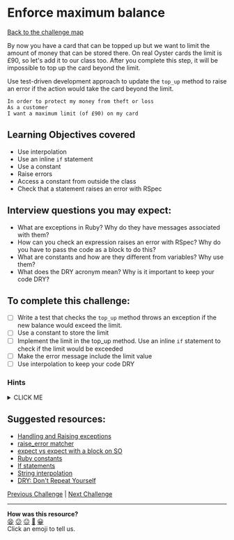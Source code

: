 # Enforce maximum balance

[Back to the challenge map](README.md)

By now you have a card that can be topped up but we want to limit the amount of money that can be stored there. On real Oyster cards the limit is £90, so let's add it to our class too. After you complete this step, it will be impossible to top up the card beyond the limit.

Use test-driven development approach to update the `top_up` method to raise an error if the action would take the card beyond the limit.


```
In order to protect my money from theft or loss
As a customer
I want a maximum limit (of £90) on my card
```

## Learning Objectives covered
- Use interpolation
- Use an inline `if` statement
- Use a constant
- Raise errors
- Access a constant from outside the class
- Check that a statement raises an error with RSpec

## Interview questions you may expect:
- What are exceptions in Ruby? Why do they have messages associated with them?
- How can you check an expression raises an error with RSpec? Why do you have to pass the code as a block to do this?
- What are constants and how are they different from variables? Why use them?
- What does the DRY acronym mean? Why is it important to keep your code DRY?

## To complete this challenge:
- [ ] Write a test that checks the `top_up` method throws an exception if the new balance would exceed the limit.
- [ ] Use a constant to store the limit
- [ ] Implement the limit in the top_up method. Use an inline `if` statement to check if the limit would be exceeded
- [ ] Make the error message include the limit value
- [ ] Use interpolation to keep your code DRY

### Hints
<details><summary>CLICK ME</summary>
  <ul>
    <li>Remember to check the materials below if you don't remember any of the steps involved here from last week. They contain everything you'll need to complete this stage.</li>
    <li>Once your test is passing, your `top_up` method is likely to have multiple responsibilities - consider refactoring some of this behaviour into a private method.</li>
    <li>You now have two tests for your `top_up` method. Consider using a describe block in your `oystercard_spec` file to keep your tests well organised.</li>
  </ul>
</details>

## Suggested resources:
- [Handling and Raising exceptions](https://rubymonk.com/learning/books/4-ruby-primer-ascent/chapters/41-exceptions/lessons/92-handling)
- [raise_error matcher](https://www.relishapp.com/rspec/rspec-expectations/docs/built-in-matchers/raise-error-matcher)
- [expect vs expect with a block on SO](http://stackoverflow.com/questions/19960831/rspec-expect-vs-expect-with-block-whats-the-difference)
- [Ruby constants](http://rubylearning.com/satishtalim/ruby_constants.html)
- [If statements](http://www.dev-hq.net/ruby/5--if-statements)
- [String interpolation](https://rubymonk.com/learning/books/1-ruby-primer/chapters/5-strings/lessons/31-string-basics)
- [DRY: Don't Repeat Yourself](https://en.wikipedia.org/wiki/Don%27t_repeat_yourself)



[Previous Challenge](05_top_up.md) | [Next Challenge](07_deducting_money.md)

<!-- BEGIN GENERATED SECTION DO NOT EDIT -->

---

**How was this resource?**  
[😫](https://airtable.com/shrUJ3t7KLMqVRFKR?prefill_Repository=makersacademy/course&prefill_File=oystercard_fast_track/06_maximum_balance.md&prefill_Sentiment=😫) [😕](https://airtable.com/shrUJ3t7KLMqVRFKR?prefill_Repository=makersacademy/course&prefill_File=oystercard_fast_track/06_maximum_balance.md&prefill_Sentiment=😕) [😐](https://airtable.com/shrUJ3t7KLMqVRFKR?prefill_Repository=makersacademy/course&prefill_File=oystercard_fast_track/06_maximum_balance.md&prefill_Sentiment=😐) [🙂](https://airtable.com/shrUJ3t7KLMqVRFKR?prefill_Repository=makersacademy/course&prefill_File=oystercard_fast_track/06_maximum_balance.md&prefill_Sentiment=🙂) [😀](https://airtable.com/shrUJ3t7KLMqVRFKR?prefill_Repository=makersacademy/course&prefill_File=oystercard_fast_track/06_maximum_balance.md&prefill_Sentiment=😀)  
Click an emoji to tell us.

<!-- END GENERATED SECTION DO NOT EDIT -->
